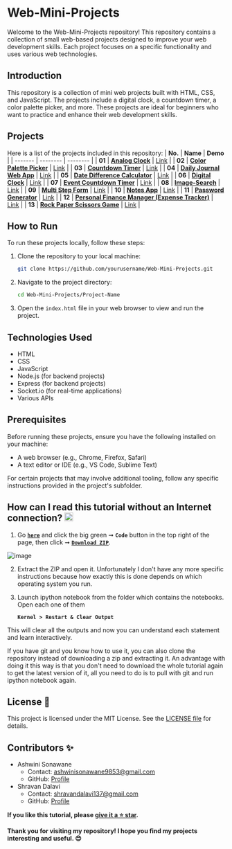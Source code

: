 # Web-Mini-Projects
Welcome to the Web-Mini-Projects repository! This repository contains a collection of small web-based projects designed to improve your web development skills. Each project focuses on a specific functionality and uses various web technologies.

## Introduction
This repository is a collection of mini web projects built with HTML, CSS, and JavaScript. The projects include a digital clock, a countdown timer, a color palette picker, and more. These projects are ideal for beginners who want to practice and enhance their web development skills.

## Projects
Here is a list of the projects included in this repository:
| **No.** | **Name** |  **Demo** |
| ------- | -------- | -------- | 
|  **01** | [**Analog Clock**](https://github.com/SonawaneAshwini/Web-Mini-Projects/tree/main/projects/Analog%20Clock) | [Link]() | 
|  **02** | [**Color Palette Picker**](https://github.com/SonawaneAshwini/Web-Mini-Projects/tree/main/projects/Color%20Palette%20Picker) | [Link](https://codepen.io/Ashwini-Sonawane/pen/dyBWwBK) | 
|  **03** | [**Countdown Timer**](https://github.com/SonawaneAshwini/Web-Mini-Projects/tree/main/projects/Countdown%20Timer)  | [Link](https://codepen.io/Ashwini-Sonawane/pen/xxodMKp) | 
|  **04** | [**Daily Journal Web App**](https://github.com/SonawaneAshwini/Web-Mini-Projects/tree/main/projects/Daily%20Journal%20Web%20App)  | [Link]() |
|  **05** | [**Date Difference Calculator**](https://github.com/SonawaneAshwini/Web-Mini-Projects/tree/main/projects/Date%20Calculate)  | [Link]() | 
|  **06** | [**Digital Clock**](https://github.com/SonawaneAshwini/Web-Mini-Projects/tree/main/projects/Digital%20Clock)  | [Link](https://codepen.io/Ashwini-Sonawane/pen/XWLZNXG) | 
|  **07** | [**Event Countdown Timer**](https://github.com/SonawaneAshwini/Web-Mini-Projects/tree/main/projects/Event%20Countdown%20Timer)  | [Link]() | 
|  **08** | [**Image-Search**](https://github.com/SonawaneAshwini/Web-Mini-Projects/tree/main/projects/Image-Search)  | [Link](https://codepen.io/Ashwini-Sonawane/pen/oNrEYLX) | 
|  **09** | [**Multi Step Form**](https://github.com/SonawaneAshwini/Web-Mini-Projects/tree/main/projects/Multi%20Step%20Form)  | [Link](https://7wn8dp.csb.app/) | 
|  **10** | [**Notes App**](https://github.com/SonawaneAshwini/Web-Mini-Projects/tree/main/projects/Notes%20App)  | [Link](https://codepen.io/Ashwini-Sonawane/pen/rNEXaRe) |
|  **11** | [**Password Generator**](https://github.com/SonawaneAshwini/Web-Mini-Projects/tree/main/projects/Password%20Generator)  | [Link](https://codepen.io/Ashwini-Sonawane/pen/yLdmydN) |
|  **12** | [**Personal Finance Manager (Expense Tracker)**](https://github.com/SonawaneAshwini/Web-Mini-Projects/tree/main/projects/Personal%20Finance%20Manager)  | [Link](https://codepen.io/Ashwini-Sonawane/pen/oNrKXvp) |
|  **13** | [**Rock Paper Scissors Game**](https://github.com/SonawaneAshwini/Web-Mini-Projects/tree/main/projects/Rock%20Paper%20Scissor%20Game)  | [Link]() | 


## How to Run
To run these projects locally, follow these steps:
1. Clone the repository to your local machine:
    ```bash
    git clone https://github.com/yourusername/Web-Mini-Projects.git
    ```

2. Navigate to the project directory:
    ```bash
    cd Web-Mini-Projects/Project-Name
    ```
3. Open the `index.html` file in your web browser to view and run the project.

## Technologies Used
- HTML
- CSS
- JavaScript
- Node.js (for backend projects)
- Express (for backend projects)
- Socket.io (for real-time applications)
- Various APIs

## Prerequisites
Before running these projects, ensure you have the following installed on your machine:
- A web browser (e.g., Chrome, Firefox, Safari)
- A text editor or IDE (e.g., VS Code, Sublime Text)

For certain projects that may involve additional tooling, follow any specific instructions provided in the project's subfolder.

## How can I read this tutorial without an Internet connection? <img alt="GIF" src="https://github.com/TheDudeThatCode/TheDudeThatCode/blob/master/Assets/hmm.gif" width="20" />

1. Go [**`here`**](https://github.com/SonawaneAshwini/Web-Mini-Projects) and click the big green ➞  **`Code`** button in the top right of the page, then click ➞ [**`Download ZIP`**](https://github.com/SonawaneAshwini/Web-Mini-Projects/archive/refs/heads/main.zip).

 ![image](https://github.com/user-attachments/assets/5872155c-023d-4046-8a71-0e9bf72d58e1)



2. Extract the ZIP and open it. Unfortunately I don't have any more specific instructions because how exactly this is done depends on which operating system you run.
    
3. Launch ipython notebook from the folder which contains the notebooks. Open each one of them
  
    **`Kernel > Restart & Clear Output`**
    
This will clear all the outputs and now you can understand each statement and learn interactively.

If you have git and you know how to use it, you can also clone the repository instead of downloading a zip and extracting it. An advantage with doing it this way is that you don't need to download the whole tutorial again to get the latest version of it, all you need to do is to pull with git and run ipython notebook again.

## License 📜
This project is licensed under the MIT License. See the [LICENSE file](https://github.com/SonawaneAshwini/Web-Mini-Projects/blob/main/LICENSE) for details.

## Contributors ✨
- Ashwini Sonawane
  - Contact: ashwinisonawane9853@gmail.com
  - GitHub: [Profile](https://github.com/SonawaneAshwini)
- Shravan Dalavi
  - Contact: shravandalavi137@gmail.com
  - GitHub: [Profile]( https://github.com/ShravanDalavi)



**If you like this tutorial, please [give it a ⭐ star](https://github.com/SonawaneAshwini/Web-Mini-Projects).**

**Thank you for visiting my repository! I hope you find my projects interesting and useful. 😊**
